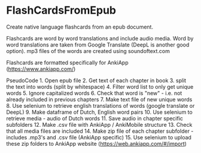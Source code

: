 # FlashCardsFromEpub
Create native language flashcards from an epub document.

Flashcards are word by word translations and include audio media.
Word by word translations are taken from Google Translate (DeepL is another good option).
mp3 files of the words are created using soundoftext.com

Flashcards are formatted specifically for AnkiApp (https://www.ankiapp.com/)

PseudoCode
    1. Open epub file
    2. Get text of each chapter in book
    3. split the text into words (split by whitespace)
    4. Filter word list to only get unique words
    5. Ignore capitalized words
    6. Check that word is "new" - i.e. not already included in previous chapters
    7. Make text file of new unique words
    8. Use selenium to retrieve english translations of words (google translate or DeepL)
    9. Make dataframe of Dutch, English word pairs
    10. Use selenium to retrieve media - audio of Dutch words
    11. Save audio in chapter specific subfolders
    12. Make .csv file with AnkiApp / AnkiMobile structure
    13. Check that all media files are included
    14. Make zip file of each chapter subfolder - includes .mp3's and .csv file (AnkiApp specific)
    15. Use selenium to upload these zip folders to AnkiApp website (https://web.ankiapp.com/#/import)
